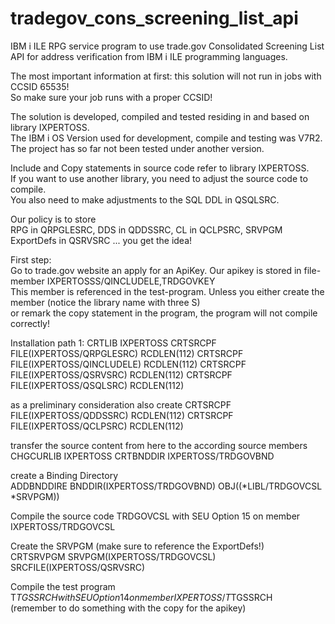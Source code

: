 # tradegov_cons_screening_list_api
IBM i ILE RPG service program to use trade.gov Consolidated Screening List API for address verification
from IBM i ILE programming languages.

The most important information at first: this solution will not run in jobs with CCSID 65535!  
So make sure your job runs with a proper CCSID!  

The solution is developed, compiled and tested residing in and based on library IXPERTOSS.  
The IBM i OS Version used for development, compile and testing was V7R2.  
The project has so far not been tested under another version.  

Include and Copy statements in source code refer to library IXPERTOSS.  
If you want to use another library, you need to adjust the source code to compile.  
You also need to make adjustments to the SQL DDL in QSQLSRC.  

Our policy is to store  
RPG in QRPGLESRC, DDS in QDDSSRC, CL in QCLPSRC, SRVPGM ExportDefs in QSRVSRC ... you get the idea!  

First step:  
Go to trade.gov website an apply for an ApiKey. Our apikey is stored in file-member IXPERTOSSS/QINCLUDELE,TRDGOVKEY  
This member is referenced in the test-program. Unless you either create the member (notice the library name with three S)  
or remark the copy statement in the program, the program will not compile correctly! 

Installation path 1:
CRTLIB IXPERTOSS
CRTSRCPF FILE(IXPERTOSS/QRPGLESRC) RCDLEN(112)
CRTSRCPF FILE(IXPERTOSS/QINCLUDELE) RCDLEN(112)
CRTSRCPF FILE(IXPERTOSS/QSRVSRC) RCDLEN(112)
CRTSRCPF FILE(IXPERTOSS/QSQLSRC) RCDLEN(112)

as a preliminary consideration also create
CRTSRCPF FILE(IXPERTOSS/QDDSSRC) RCDLEN(112)
CRTSRCPF FILE(IXPERTOSS/QCLPSRC) RCDLEN(112)

transfer the source content from here to the according source members
CHGCURLIB IXPERTOSS
CRTBNDDIR IXPERTOSS/TRDGOVBND

create a Binding Directory  
ADDBNDDIRE BNDDIR(IXPERTOSS/TRDGOVBND) OBJ((*LIBL/TRDGOVCSL *SRVPGM))  
 
Compile the source code TRDGOVCSL with SEU Option 15 on member IXPERTOSS/TRDGOVCSL  

Create the SRVPGM (make sure to reference the ExportDefs!)    
CRTSRVPGM SRVPGM(IXPERTOSS/TRDGOVCSL) SRCFILE(IXPERTOSS/QSRVSRC)  

Compile the test program T$TGSSRCH with SEU Option 14 on member IXPERTOSS/T$TGSSRCH  
(remember to do something with the copy for the apikey) 
